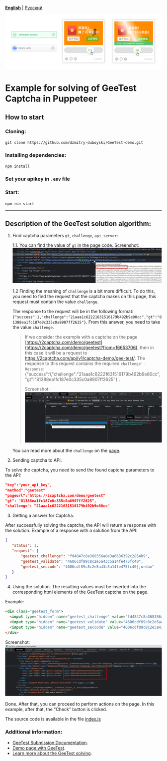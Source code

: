 <u><b>[English](README.md)</b></u> | [Русский](README.ru.md)

![geetest captcha](./screenshot/geetest.png)

# Example for solving of  GeeTest Captcha in Puppeteer

## How to start
### Cloning:
`git clone https://github.com/dzmitry-duboyski/GeeTest-demo.git`

### Installing dependencies:
`npm install`

### Set your apikey in `.env` file

### Start:
`npm run start`

---

## Description of the GeeTest solution algorithm:
1. Find captcha parameters `gt`, `challenge`, `api_server`:

    1.1. You can find the value of `gt` in the page code.
    Screenshot:
    ![the gt value in the page code](./screenshot/gt_value.png)

    1.2 Finding the meaning of `challenge` is a bit more difficult. 
    To do this, you need to find the request that the captcha makes on this page, this request must contain the value `challenge`.

    The response to the request will be in the following format:
    `{"success":1,"challenge":"21aaa1c62221631516179b492b9e80cc","gt":"81388ea1fc187e0c335c0a8907ff2625"}`. From this answer, you need to take the value `challenge`. 

    >If we consider the example with a captcha on the page [https://2captcha.com/demo/geetest](https://2captcha.com/demo/geetest?from=16653706), then in this case it will be a request to https://2captcha.com/api/v1/captcha-demo/gee-test/. The response to this request contains the required `challenge'.
    >Response: `{"success":1,"challenge":"21aaa1c62221631516179b492b9e80cc","gt":"81388ea1fc187e0c335c0a8907ff2625"}`.
    >
    >Screenshot:
    ![the challenge value in the page code](./screenshot/challenge_value.png)

    You can read more about the `challenge` on the [page](https://2captcha.com/p/geetest?from=16653706).

2. Sending captcha to API.

To solve the captcha, you need to send the found captcha parameters to the API:
```json
"key":"your_api_key",
"method":"geetest"
"pageurl":"https://2captcha.com/demo/geetest"
"gt": "81388ea1fc187e0c335c0a8907ff2625",
"challenge": "21aaa1c62221631516179b492b9e80cc"
```

3. Getting a answer for Captcha.

After successfully solving the captcha, the API will return a response with the solution. Example of a response with a solution from the API:
```json
{
   "status": 1,
   "request": {
       "geetest_challenge": "fd4847c8a368356a0e3a6636392c2854k9",
       "geetest_validate": "4606cdf89c8c2e5a43c5a14fe475fc40",
       "geetest_seccode": "4606cdf89c8c2e5a43c5a14fe475fc40|jordan"
   }
}
```

4. Using the solution.
The resulting values must be inserted into the corresponding html elements of the GeeTest captcha on the page.

Example:
```html
<div class="geetest_form">
  <input type="hidden" name="geetest_challenge" value="fd4847c8a368356a0e3a6636392c2854k9">
  <input type="hidden" name="geetest_validate" value="4606cdf89c8c2e5a43c5a14fe475fc40">
  <input type="hidden" name="geetest_seccode" value="4606cdf89c8c2e5a43c5a14fe475fc40">
</div>
```

Screenshot:
![inserting the answer into the html elements of the GeeTest captcha on the page](./screenshot/answer_in_html.png)

Done. After that, you can proceed to perform actions on the page. In this example, after that, the "Check" button is clicked. 

The source code is available in the file [index.js](/index.js)

### Additional information:
- [GeeTest Submission Documentation](https://2captcha.com/2captcha-api#solving_geetest?from=16653706).
- [Demo page with GeeTest](https://2captcha.com/demo/geetest?from=16653706).
- [Learn more about the GeeTest solving](https://2captcha.com/p/geetest?from=16653706).